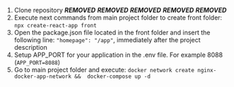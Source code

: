 1. Clone repository
***REMOVED***
***REMOVED*** 
***REMOVED***
***REMOVED***
***REMOVED***
5. Execute next commands from main project folder to create front folder: `npx create-react-app front`
6. Open the package.json file located in the front folder and insert the following line: `"homepage": "/app"`, immediately after the project description
7. Setup APP_PORT for your application in the .env file. For example 8088 (`APP_PORT=8088`)
8. Go to main project folder and execute: `docker network create nginx-docker-app-network &&  docker-compose up -d`

